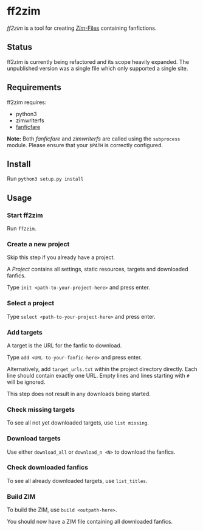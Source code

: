 # ff2zim

*ff2zim* is a tool for creating [*Zim*-Files](https://en.wikipedia.org/wiki/ZIM_(file_format)) containing fanfictions.



## Status

ff2zim is currently being refactored and its scope heavily expanded. The unpublished version was a single file which only supported a single site.



## Requirements

ff2zim requires:

- python3
- zimwriterfs
- [fanficfare](https://github.com/JimmXinu/FanFicFare)

**Note:** Both *fanficfare* and *zimwriterfs* are called using the `subprocess` module. Please ensure that your `$PATH` is correctly configured.

## Install

Run `python3 setup.py install`



## Usage

### Start ff2zim

Run `ff2zim`.

### Create a new project

Skip this step if you already have a project.

A *Project* contains all settings, static resources, targets and downloaded fanfics.

Type `init <path-to-your-project-here>`  and press enter.

### Select a project

Type `select <path-to-your-project-here>`  and press enter.

### Add targets

A target is the URL for the fanfic to download.

Type `add <URL-to-your-fanfic-here>`  and press enter.

Alternatively, add `target_urls.txt` within the project directory directly. Each line should contain exactly one URL. Empty lines and lines starting with `#` will be ignored.

This step does not result in any downloads being started.

### Check missing targets

To see all not yet downloaded targets, use `list missing`.

### Download targets

Use either `download_all` or `download_n <N>` to download the fanfics.

### Check downloaded fanfics

To see all already downloaded targets, use `list_titles`.

### Build ZIM

To build the ZIM, use `build <outpath-here>`.

You should now have a ZIM file containing all downloaded fanfics.